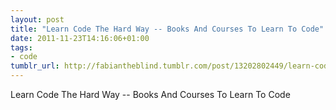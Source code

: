 ```yaml
---
layout: post
title: "Learn Code The Hard Way -- Books And Courses To Learn To Code"
date: 2011-11-23T14:16:06+01:00
tags:
- code
tumblr_url: http://fabiantheblind.tumblr.com/post/13202802449/learn-code-the-hard-way-books-and-courses-to-learn
---
```

Learn Code The Hard Way -- Books And Courses To Learn To Code
